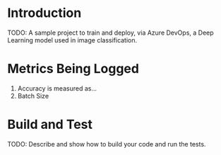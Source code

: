 # Introduction 
TODO: A sample project to train and deploy, via Azure DevOps, a Deep Learning model used in image classification.

# Metrics Being Logged
1.	Accuracy is measured as...
1.  Batch Size

# Build and Test
TODO: Describe and show how to build your code and run the tests. 